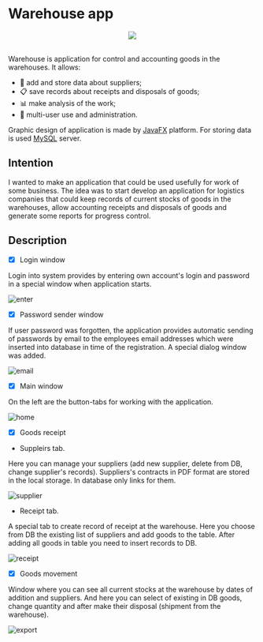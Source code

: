 # Warehouse app

<div align="center">
  <img src="https://user-images.githubusercontent.com/42721137/44773144-7a3c5680-ab78-11e8-99e2-971de9ae9ea2.png"><br><br>
</div>

Warehouse is application for control and accounting goods in the warehouses. It allows:
- :articulated_lorry: add and store data about suppliers;
- :clipboard: save records about receipts and disposals of goods;
- :bar_chart: make analysis of the work;
- :busts_in_silhouette: multi-user use and administration.

Graphic design of application is made by [JavaFX](https://wiki.openjdk.java.net/display/OpenJFX/Main) platform. For storing data is used [MySQL](https://www.mysql.com) server.

## Intention
I wanted to make an application that could be used usefully for work of some business. The idea was to start develop an application for  logistics companies that could keep records of current stocks of goods in the warehouses, allow accounting receipts and disposals of goods and generate some reports for progress control.

## Description

- [x] Login window

Login into system provides by entering own account's login and password in a special window when application starts.

![enter](https://user-images.githubusercontent.com/42721137/44755149-9bc42080-ab2d-11e8-9125-00da6da028d6.png)



- [x] Password sender window

If user password was forgotten, the application provides automatic sending of passwords by email to the employees email addresses which were inserted into database in time of the registration. A special dialog window was added.

![email](https://user-images.githubusercontent.com/42721137/44755556-5bfe3880-ab2f-11e8-80ec-ffa500da1af4.png)



- [x] Main window 

On the left are the button-tabs for working with the application.

![home](https://user-images.githubusercontent.com/42721137/44778047-b83f7780-ab84-11e8-8ad4-a67c5d12365e.png)



- [x] Goods receipt

- Suppleirs tab. 

Here you can manage your suppliers (add new supplier, delete from DB, change supplier's records). 
Suppliers's contracts in PDF format are stored in the local storage. In database only links for them.

![supplier](https://user-images.githubusercontent.com/42721137/44779140-5b918c00-ab87-11e8-96a1-d0ea522991be.png)

- Receipt tab. 

A special tab to create record of receipt at the warehouse. Here you choose from DB the existing list of suppliers and add goods to the table. After adding all goods in table you need to insert records to DB.

![receipt](https://user-images.githubusercontent.com/42721137/44779577-87614180-ab88-11e8-9e26-19bcbb82f43e.png)

- [x] Goods movement

Window where you can see all current stocks at the warehouse by dates of addition and suppliers. And here you can select of existing in DB goods, change quantity and after make their disposal (shipment from the warehouse).    

![export](https://user-images.githubusercontent.com/42721137/44780966-dfe60e00-ab8b-11e8-86e6-b764fab759e6.png)





